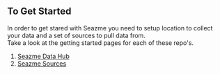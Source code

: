

## To Get Started

In order to get stared with Seazme you need to setup location to collect your data and a set of sources to pull data from.  
Take a look at the getting started pages for each of these repo's.

1. [Seazme Data Hub]
1. [Seazme Sources]


[Seazme Data Hub]: https://github.com/paypal/seazme-hub/GETTING_STARTED.md
[Seazme Sources]: https://github.com/paypal/seazme-sources/GETTING_STARTED.md

